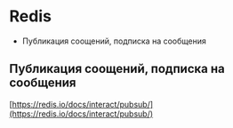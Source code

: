 # Redis

- Публикация соощений, подписка на сообщения

## Публикация соощений, подписка на сообщения

[https://redis.io/docs/interact/pubsub/](https://redis.io/docs/interact/pubsub/)